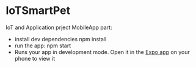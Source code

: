 # IoTSmartPet
IoT and Application prject
MobileApp part:
- install dev dependencies
    npm install
- run the app:
    npm start
- Runs your app in development mode. Open it in the [Expo app](https://expo.io) on your phone to view it
